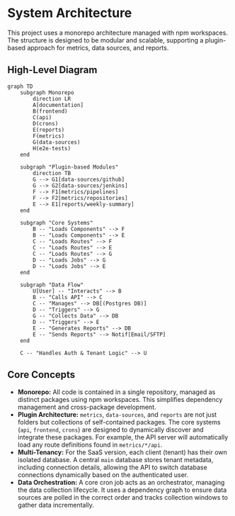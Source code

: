 # System Architecture

This project uses a monorepo architecture managed with npm workspaces. The structure is designed to be modular and scalable, supporting a plugin-based approach for metrics, data sources, and reports.

## High-Level Diagram

```mermaid
graph TD
    subgraph Monorepo
        direction LR
        A[documentation]
        B(frontend)
        C(api)
        D(crons)
        E(reports)
        F(metrics)
        G(data-sources)
        H(e2e-tests)
    end

    subgraph "Plugin-based Modules"
        direction TB
        G --> G1[data-sources/github]
        G --> G2[data-sources/jenkins]
        F --> F1[metrics/pipelines]
        F --> F2[metrics/repositories]
        E --> E1[reports/weekly-summary]
    end

    subgraph "Core Systems"
        B -- "Loads Components" --> F
        B -- "Loads Components" --> E
        C -- "Loads Routes" --> F
        C -- "Loads Routes" --> E
        C -- "Loads Routes" --> G
        D -- "Loads Jobs" --> G
        D -- "Loads Jobs" --> E
    end

    subgraph "Data Flow"
        U[User] -- "Interacts" --> B
        B -- "Calls API" --> C
        C -- "Manages" --> DB[(Postgres DB)]
        D -- "Triggers" --> G
        G -- "Collects Data" --> DB
        D -- "Triggers" --> E
        E -- "Generates Reports" --> DB
        E -- "Sends Reports" --> Notif[Email/SFTP]
    end

    C -- "Handles Auth & Tenant Logic" --> U
```

## Core Concepts

-   **Monorepo:** All code is contained in a single repository, managed as distinct packages using npm workspaces. This simplifies dependency management and cross-package development.
-   **Plugin Architecture:** `metrics`, `data-sources`, and `reports` are not just folders but collections of self-contained packages. The core systems (`api`, `frontend`, `crons`) are designed to dynamically discover and integrate these packages. For example, the API server will automatically load any route definitions found in `metrics/*/api`.
-   **Multi-Tenancy:** For the SaaS version, each client (tenant) has their own isolated database. A central `main` database stores tenant metadata, including connection details, allowing the API to switch database connections dynamically based on the authenticated user.
-   **Data Orchestration:** A core cron job acts as an orchestrator, managing the data collection lifecycle. It uses a dependency graph to ensure data sources are polled in the correct order and tracks collection windows to gather data incrementally.
